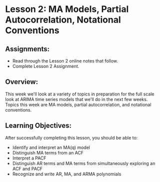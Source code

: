 # Lesson 2: MA Models, Partial Autocorrelation, Notational Conventions
## Assignments:
* Read through the Lesson 2 online notes that follow.
* Complete Lesson 2 Assignment.

## Overview:
This week we'll look at a variety of topics in preparation for the full scale look at ARIMA time series models that we'll do in the next few weeks.
Topics this week are MA models, partial autocorrelation, and notational conventions.

## Learning Objectives:
After successfully completing this lesson, you should be able to:
* Identify and interpret an MA(q) model
* Distinguish MA terms from an ACF
* Interpret a PACF
* Distinguish AR terms and MA terms from simultaneously exploring an ACF and PACF
* Recognize and write AR, MA, and ARMA polynomials
